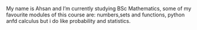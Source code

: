 My name is Ahsan and I’m currently studying BSc Mathematics, some of my favourite modules of this course are: numbers,sets and functions, python anfd calculus but i do like probability and statistics.
<!---
AhsanBarlas/AhsanBarlas is a ✨ special ✨ repository because its `README.md` (this file) appears on your GitHub profile.
You can click the Preview link to take a look at your changes.
--->

